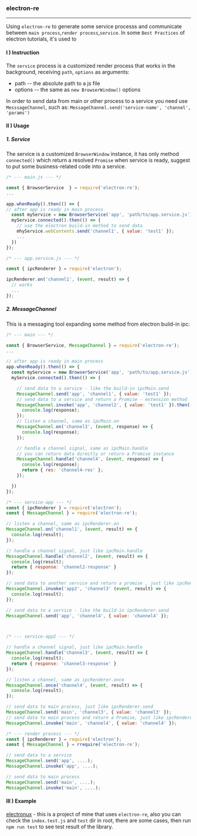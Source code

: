 ###  electron-re
---------------

Using `electron-re` to generate some service processs and communicate between `main process`,`render process`,`service`. In some `Best Practices` of electron tutorials, it's used to 

#### I ) Instruction

The `service` process is a customized render process that works in the background, receiving `path`, `options` as arguments:

* path -- the absolute path to a js file
* options -- the same as `new BrowserWindow()` options

In order to send data from main or other process to a service you need use `MesssageChannel`, such as: `MessageChannel.send('service-name', 'channel', 'params')`

#### II ) Usage

##### 1. Service

The service is a customized `BrowserWindow` instance, it has only method `connected()` which return a resolved `Promise` when service is ready, suggest to put some business-related code into a service.

```js
/* --- main.js --- */

const { BrowserService  } = require('electron-re');
...

app.whenReady().then(() => {
// after app is ready in main process
  const myService = new BrowserService('app', 'path/to/app.service.js');
  myService.connected().then(() => {
    // use the electron build-in method to send data
    mhyService.webContents.send('channel1', { value: 'test1' });
    ...
  })
});
```

```js
/* --- app.service.js --- */

const { ipcRenderer } = require('electron');

ipcRenderer.on('channel1', (event, result) => {
  // works
  ...
});
```

##### 2. MessageChannel

This is a messaging tool expanding some method from electron build-in ipc:
```js
/* --- main --- */

const { BrowserService, MessageChannel } = require('electron-re');
...

// after app is ready in main process
app.whenReady().then(() => {
  const myService = new BrowserService('app', 'path/to/app.service.js');
  myService.connected().then(() => {

    // send data to a service - like the build-in ipcMain.send
    MessageChannel.send('app', 'channel1', { value: 'test1' });
    // send data to a service and return a Promise - extension method
    MessageChannel.invoke('app', 'channel2', { value: 'test1' }).then((response) => {
      console.log(response);
    });
    // listen a channel, same as ipcMain.on
    MessageChannel.on('channel3', (event, response) => {
      console.log(response);
    });

    // handle a channel signal, same as ipcMain.handle
    // you can return data directly or return a Promise instance
    MessageChannel.handle('channel4', (event, response) => {
      console.log(response);
      return { res: 'channel4-res' };
    });

  })
});
```

```js
/* --- service-app --- */
const { ipcRenderer } = require('electron');
const { MessageChannel } = require('electron-re');

// listen a channel, same as ipcRenderer.on
MessageChannel.on('channel1', (event, result) => {
  console.log(result);
});

// handle a channel signal, just like ipcMain.handle
MessageChannel.handle('channel2', (event, result) => {
  console.log(result);
  return { response: 'channel2-response' }
});

// send data to another service and return a promise , just like ipcRenderer.invoke
MessageChannel.invoke('app2', 'channel3' (event, result) => {
  console.log(result);
});

// send data to a service - like the build-in ipcRenderer.send
MessageChannel.send('app', 'channel4', { value: 'channel4' });



/* --- service-app2 --- */

// handle a channel signal, just like ipcMain.handle
MessageChannel.handle('channel3', (event, result) => {
  console.log(result);
  return { response: 'channel3-response' }
});

// listen a channel, same as ipcRenderer.once
MessageChannel.once('channel4', (event, result) => {
  console.log(result);
});

// send data to main process, just like ipcRenderer.send
MessageChannel.send('main', 'channel3', { value: 'channel3' });
// send data to main process and return a Promise, just like ipcRenderer.invoke
MessageChannel.invoke('main', 'channel4', { value: 'channel4' });

```

```js
/* --- render process --- */
const { ipcRenderer } = require('electron');
const { MessageChannel } = rrequire('electron-re');

// send data to a service
MessageChannel.send('app', ....);
MessageChannel.invoke('app', ....);

// send data to main process
MessageChannel.send('main', ....);
MessageChannel.invoke('main', ....);
```

#### III ) Example

[electronux](https://github.com/NoJsJa/electronux) - this is a project of mine that uses `electron-re`, also you can check the `index.test.js` and `test` dir in root, there are some cases, then run `npm run test` to see test result of the library.

